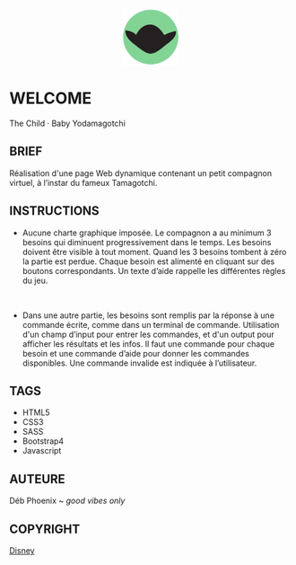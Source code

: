 <p align="center">
<img width="100" height="100" src="assets/images/fav.png">
</p>

# WELCOME
The Child · Baby Yodamagotchi

## BRIEF
Réalisation d'une page Web dynamique contenant un petit compagnon virtuel, à l’instar du fameux Tamagotchi.

## INSTRUCTIONS
- Aucune charte graphique imposée.
Le compagnon a au minimum 3 besoins qui diminuent progressivement dans le temps. Les besoins doivent être visible à tout moment.
Quand les 3 besoins tombent à zéro la partie est perdue.
Chaque besoin est alimenté en cliquant sur des boutons correspondants.
Un texte d’aide rappelle les différentes règles du jeu.
<br/>

- Dans une autre partie, les besoins sont remplis par la réponse à une commande écrite, comme dans un terminal de commande.
Utilisation d'un champ d’input pour entrer les commandes, et d'un output pour afficher les résultats et les infos.
Il faut une commande pour chaque besoin et une commande d’aide pour donner les commandes disponibles. Une commande invalide est indiquée à l’utilisateur.

## TAGS
- HTML5
- CSS3
- SASS
- Bootstrap4
- Javascript


## AUTEURE
Déb Phoenix ~ *good vibes only*


## COPYRIGHT
[Disney](https://disney.com)